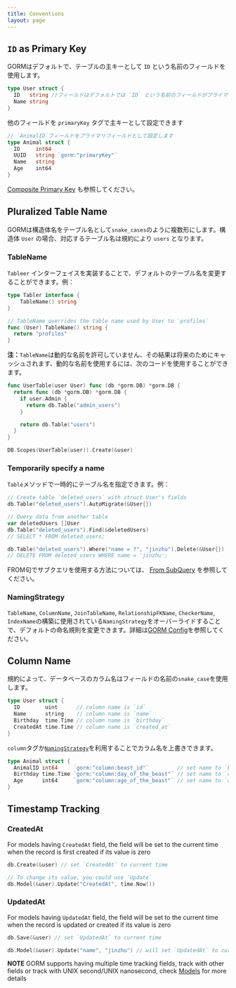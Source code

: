 ```yaml
---
title: Conventions
layout: page
---
```


## `ID` as Primary Key

GORMはデフォルトで、テーブルの主キーとして `ID` という名前のフィールドを使用します。

```go
type User struct {
  ID   string //フィールドはデフォルトでは `ID` という名前のフィールドがプライマリフィールドとして使われます。
  Name string
}
```

他のフィールドを `primaryKey` タグで主キーとして設定できます

```go
// `AnimalID`フィールドをプライマリフィールドとして設定します
type Animal struct {
  ID     int64
  UUID   string `gorm:"primaryKey"`
  Name   string
  Age    int64
}
```

[Composite Primary Key](composite_primary_key.html) も参照してください。

## Pluralized Table Name

GORMは構造体名をテーブル名として`snake_cases`のように複数形にします。構造体 `User` の場合、対応するテーブル名は規約により `users` となります。

### TableName

`Tableer` インターフェイスを実装することで、デフォルトのテーブル名を変更することができます。例：

```go
type Tabler interface {
    TableName() string
}

// TableName overrides the table name used by User to `profiles`
func (User) TableName() string {
  return "profiles"
}
```

**注：**`TableName`は動的な名前を許可していません、その結果は将来のためにキャッシュされます、動的な名前を使用するには、次のコードを使用することができます。

```go
func UserTable(user User) func (db *gorm.DB) *gorm.DB {
  return func (db *gorm.DB) *gorm.DB {
    if user.Admin {
      return db.Table("admin_users")
    }

    return db.Table("users")
  }
}

DB.Scopes(UserTable(user)).Create(&user)
```

### Temporarily specify a name

`Table`メソッドで一時的にテーブル名を指定できます。例：

```go
// Create table `deleted_users` with struct User's fields
db.Table("deleted_users").AutoMigrate(&User{})

// Query data from another table
var deletedUsers []User
db.Table("deleted_users").Find(&deletedUsers)
// SELECT * FROM deleted_users;

db.Table("deleted_users").Where("name = ?", "jinzhu").Delete(&User{})
// DELETE FROM deleted_users WHERE name = 'jinzhu';
```

FROM句でサブクエリを使用する方法については、 [From SubQuery](advanced_query.html#from_subquery) を参照してください。

### <span id="naming_strategy">NamingStrategy</span>

`TableName`, `ColumnName`, `JoinTableName`, `RelationshipFKName`, `CheckerName`, `IndexName`の構築に使用されている`NamingStrategy`をオーバーライドすることで、デフォルトの命名規則を変更できます。詳細は[GORM Config](gorm_config.html)を参照してください。

## Column Name

規約によって、データベースのカラム名はフィールドの名前の`snake_case`を使用します。

```go
type User struct {
  ID        uint      // column name is `id`
  Name      string    // column name is `name`
  Birthday  time.Time // column name is `birthday`
  CreatedAt time.Time // column name is `created_at`
}
```

`column`タグか[`NamingStrategy`](#naming_strategy)を利用することでカラム名を上書きできます。

```go
type Animal struct {
  AnimalID int64     `gorm:"column:beast_id"`         // set name to `beast_id`
  Birthday time.Time `gorm:"column:day_of_the_beast"` // set name to `day_of_the_beast`
  Age      int64     `gorm:"column:age_of_the_beast"` // set name to `age_of_the_beast`
}
```

## Timestamp Tracking

### CreatedAt

For models having `CreatedAt` field, the field will be set to the current time when the record is first created if its value is zero

```go
db.Create(&user) // set `CreatedAt` to current time

// To change its value, you could use `Update`
db.Model(&user).Update("CreatedAt", time.Now())
```

### UpdatedAt

For models having `UpdatedAt` field, the field will be set to the current time when the record is updated or created if its value is zero

```go
db.Save(&user) // set `UpdatedAt` to current time

db.Model(&user).Update("name", "jinzhu") // will set `UpdatedAt` to current time
```

**NOTE** GORM supports having multiple time tracking fields, track with other fields or track with UNIX second/UNIX nanosecond, check [Models](models.html#time_tracking) for more details
